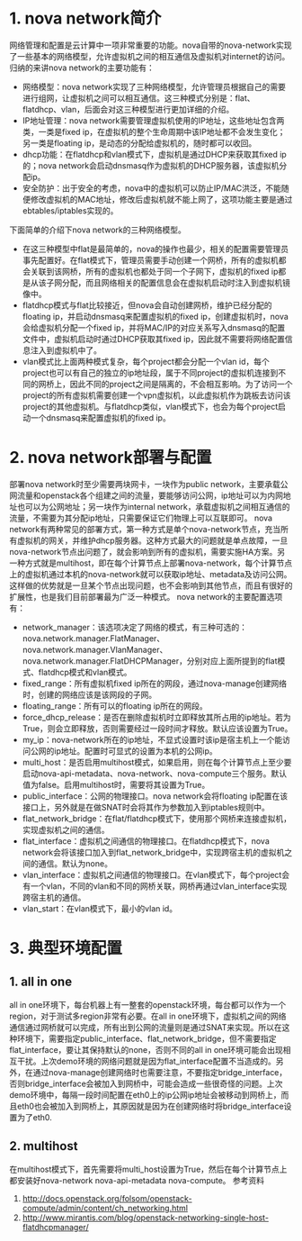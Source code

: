 # 1. nova network简介 #
网络管理和配置是云计算中一项非常重要的功能。nova自带的nova-network实现了一些基本的网络模型，允许虚拟机之间的相互通信及虚拟机对internet的访问。归纳的来讲nova network的主要功能有：
- 网络模型：nova network实现了三种网络模型，允许管理员根据自己的需要进行组网，让虚拟机之间可以相互通信。这三种模式分别是：flat、flatdhcp、vlan，后面会对这三种模型进行更加详细的介绍。
- IP地址管理：nova network需要管理虚拟机使用的IP地址，这些地址包含两类，一类是fixed ip，在虚拟机的整个生命周期中该IP地址都不会发生变化；另一类是floating ip，是动态的分配给虚拟机的，随时都可以收回。
- dhcp功能：在flatdhcp和vlan模式下，虚拟机是通过DHCP来获取其fixed ip的；nova network会启动dnsmasq作为虚拟机的DHCP服务器，该虚拟机分配ip。
- 安全防护：出于安全的考虑，nova中的虚拟机可以防止IP/MAC洪泛，不能随便修改虚拟机的MAC地址，修改后虚拟机就不能上网了，这项功能主要是通过ebtables/iptables实现的。

下面简单的介绍下nova network的三种网络模型。
- 在这三种模型中flat是最简单的，nova的操作也最少，相关的配置需要管理员事先配置好。在flat模式下，管理员需要手动创建一个网桥，所有的虚拟机都会关联到该网桥，所有的虚拟机也都处于同一个子网下，虚拟机的fixed ip都是从该子网分配，而且网络相关的配置信息会在虚拟机启动时注入到虚拟机镜像中。
- flatdhcp模式与flat比较接近，但nova会自动创建网桥，维护已经分配的floating ip，并启动dnsmasq来配置虚拟机的fixed ip，创建虚拟机时，nova会给虚拟机分配一个fixed ip，并将MAC/IP的对应关系写入dnsmasq的配置文件中，虚拟机启动时通过DHCP获取其fixed ip，因此就不需要将网络配置信息注入到虚拟机中了。
- vlan模式比上面两种模式复杂，每个project都会分配一个vlan id，每个project也可以有自己的独立的ip地址段，属于不同project的虚拟机连接到不同的网桥上，因此不同的project之间是隔离的，不会相互影响。为了访问一个project的所有虚拟机需要创建一个vpn虚拟机，以此虚拟机作为跳板去访问该project的其他虚拟机。与flatdhcp类似，vlan模式下，也会为每个project启动一个dnsmasq来配置虚拟机的fixed ip。
# 2. nova network部署与配置 #
部署nova network时至少需要两块网卡，一块作为public network，主要承载公网流量和openstack各个组建之间的流量，要能够访问公网，ip地址可以为内网地址也可以为公网地址；另一块作为internal network，承载虚拟机之间相互通信的流量，不需要为其分配ip地址，只需要保证它们物理上可以互联即可。
nova network有两种常见的部署方式，第一种方式是单个nova-network节点，充当所有虚拟机的网关，并维护dhcp服务器。这种方式最大的问题就是单点故障，一旦nova-network节点出问题了，就会影响到所有的虚拟机，需要实施HA方案。另一种方式就是multihost，即在每个计算节点上部署nova-network，每个计算节点上的虚拟机通过本机的nova-network就可以获取ip地址、metadata及访问公网。这样做的优势就是一旦某个节点出现问题，也不会影响到其他节点，而且有很好的扩展性，也是我们目前部署最为广泛一种模式。
nova network的主要配置选项有：

- network_manager：该选项决定了网络的模式，有三种可选的：nova.network.manager.FlatManager、nova.network.manager.VlanManager、nova.network.manager.FlatDHCPManager，分别对应上面所提到的flat模式、flatdhcp模式和vlan模式。
- fixed_range：所有虚拟机fixed ip所在的网段，通过nova-manage创建网络时，创建的网络应该是该网段的子网。
- floating_range：所有可以的floating ip所在的网段。
- force_dhcp_release：是否在删除虚拟机时立即释放其所占用的ip地址。若为True，则会立即释放，否则需要经过一段时间才释放。默认应该设置为True。
- my_ip：nova-network所在的ip地址，不显式设置时该ip是宿主机上一个能访问公网的ip地址。配置时可显式的设置为本机的公网ip。
- multi_host：是否启用multihost模式，如果启用，则在每个计算节点上至少要启动nova-api-metadata、nova-network、nova-compute三个服务。默认值为false。启用multihost时，需要将其设置为True。
- public_interface：公网的物理接口。nova network会将floating ip配置在该接口上，另外就是在做SNAT时会将其作为参数加入到iptables规则中。
- flat_network_bridge：在flat/flatdhcp模式下，使用那个网桥来连接虚拟机，实现虚拟机之间的通信。
- flat_interface：虚拟机之间通信的物理接口。在flatdhcp模式下，nova network会将该接口加入到flat_network_bridge中，实现跨宿主机的虚拟机之间的通信。默认为none。
- vlan_interface：虚拟机之间通信的物理接口。在vlan模式下，每个project会有一个vlan，不同的vlan和不同的网桥关联，网桥再通过vlan_interface实现跨宿主机的通信。
- vlan_start：在vlan模式下，最小的vlan id。
# 3. 典型环境配置 #
## 1. all in one ##
all in one环境下，每台机器上有一整套的openstack环境，每台都可以作为一个region，对于测试多region非常有必要。在all in one环境下，虚拟机之间的网络通信通过网桥就可以完成，所有出到公网的流量则是通过SNAT来实现。所以在这种环境下，需要指定public_interface、flat_network_bridge，但不需要指定flat_interface，要让其保持默认的none，否则不同的all in one环境可能会出现相互干扰。上次demo环境的网络问题就是因为flat_interface配置不当造成的。另外，在通过nova-manage创建网络时也需要注意，不要指定bridge_interface，否则bridge_interface会被加入到网桥中，可能会造成一些很奇怪的问题。上次demo环境中，每隔一段时间配置在eth0上的ip公网ip地址会被移动到网桥上，而且eth0也会被加入到网桥上，其原因就是因为在创建网络时将bridge_interface设置为了eth0.
## 2. multihost ##
在multihost模式下，首先需要将multi_host设置为True，然后在每个计算节点上都安装好nova-network nova-api-metadata nova-compute。
参考资料
1. http://docs.openstack.org/folsom/openstack-compute/admin/content/ch_networking.html
2. http://www.mirantis.com/blog/openstack-networking-single-host-flatdhcpmanager/
